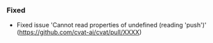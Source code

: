 ### Fixed

- Fixed issue 'Cannot read properties of undefined (reading 'push')'
  (<https://github.com/cvat-ai/cvat/pull/XXXX>)
